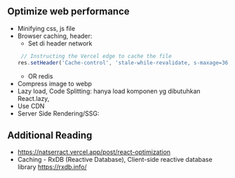## Optimize web performance
- Minifying css, js file
- Browser caching, header:
    - Set di header network
  ```ts
   // Instructing the Vercel edge to cache the file
  res.setHeader('Cache-control', 'stale-while-revalidate, s-maxage=3600') 
  ```
    - OR redis
- Compress image to webp
- Lazy load, Code Splitting: hanya load komponen yg dibutuhkan React.lazy,
- Use CDN
- Server Side Rendering/SSG:

## Additional Reading
- https://natserract.vercel.app/post/react-optimization
- Caching - RxDB (Reactive Database), Client-side reactive database library https://rxdb.info/
